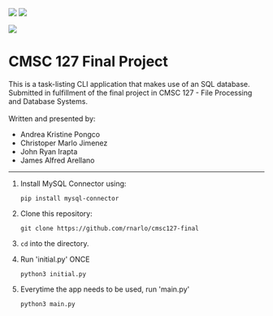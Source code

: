 <img src="https://img.shields.io/badge/dependencies-mysql--connector--python-green"> <img src="https://img.shields.io/badge/CMSC-127-lightgrey"> 

<img src="https://img.shields.io/badge/MariaDB-003545?style=for-the-badge&logo=mariadb&logoColor=white">

# CMSC 127 Final Project

<p>
This is a task-listing CLI application that makes use of an SQL database.
<br>
Submitted in fulfillment of the final project in CMSC 127 - File Processing and Database Systems.
<br><br>
Written and presented by:
<ul>
  <li>Andrea Kristine Pongco</li>
  <li>Christoper Marlo Jimenez</li>
  <li>John Ryan Irapta</li>
  <li>James Alfred Arellano</li>
</ul>
</p>

<hr>

1. Install MySQL Connector using:
   ```
   pip install mysql-connector
   ```
2. Clone this repository:
   ```
   git clone https://github.com/rnarlo/cmsc127-final
   ```
3. `cd` into the directory.


4. Run 'initial.py' ONCE
   ```
   python3 initial.py
   ```
5. Everytime the app needs to be used, run 'main.py'
   ```
   python3 main.py
   ```
